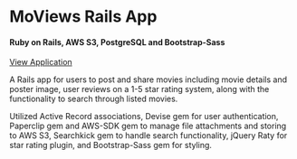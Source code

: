 # MoViews Rails App

#### Ruby on Rails, AWS S3, PostgreSQL and Bootstrap-Sass

[View Application](https://moviews12.herokuapp.com/)


A Rails app for users to post and share movies including movie details and poster image, user reviews on a 1-5 star rating system, along with the functionality to search through listed movies.

Utilized Active Record associations, Devise gem for user authentication, Paperclip gem and AWS-SDK gem to manage file attachments and storing to AWS S3, Searchkick gem to handle search functionality, jQuery Raty for star rating plugin, and Bootstrap-Sass gem for styling.
